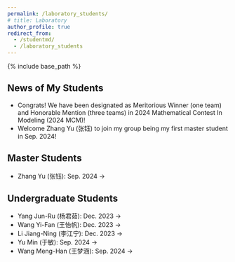 ```yaml
---
permalink: /laboratory_students/
# title: Laboratory
author_profile: true
redirect_from: 
  - /studentmd/
  - /laboratory_students
---
```

{% include base_path %}

News of My Students
--------
* Congrats! We have been designated as Meritorious Winner (one team) and Honorable Mention (three teams) in 2024 Mathematical Contest In Modeling (2024 MCM)!
* Welcome Zhang Yu (张钰) to join my group being my first master student in Sep. 2024!


Master Students
--------
* Zhang Yu (张钰): Sep. 2024 ->

Undergraduate Students
--------
* Yang Jun-Ru (杨君茹): Dec. 2023 ->
* Wang Yi-Fan (王怡帆): Dec. 2023 ->
* Li Jiang-Ning (李江宁): Dec. 2023 ->
* Yu Min (于敏): Sep. 2024 ->
* Wang Meng-Han (王梦涵): Sep. 2024 ->

